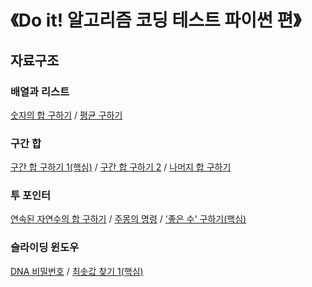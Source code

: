 # 《Do it! 알고리즘 코딩 테스트 파이썬 편》

## 자료구조
### 배열과 리스트
[숫자의 합 구하기](https://github.com/donghun-K/algorithm-coding-test/tree/main/%EB%B0%B1%EC%A4%80/Bronze/11720.%E2%80%85%EC%88%AB%EC%9E%90%EC%9D%98%E2%80%85%ED%95%A9) / [평균 구하기](https://github.com/donghun-K/algorithm-coding-test/tree/main/%EB%B0%B1%EC%A4%80/Bronze/1546.%E2%80%85%ED%8F%89%EA%B7%A0)
### 구간 합
[구간 합 구하기 1(핵심)](https://github.com/donghun-K/algorithm-coding-test/tree/main/%EB%B0%B1%EC%A4%80/Silver/11659.%E2%80%85%EA%B5%AC%EA%B0%84%E2%80%85%ED%95%A9%E2%80%85%EA%B5%AC%ED%95%98%EA%B8%B0%E2%80%854) / [구간 합 구하기 2](https://github.com/donghun-K/algorithm-coding-test/tree/main/%EB%B0%B1%EC%A4%80/Silver/11660.%E2%80%85%EA%B5%AC%EA%B0%84%E2%80%85%ED%95%A9%E2%80%85%EA%B5%AC%ED%95%98%EA%B8%B0%E2%80%855) / [나머지 합 구하기](https://github.com/donghun-K/algorithm-coding-test/tree/main/%EB%B0%B1%EC%A4%80/Gold/10986.%E2%80%85%EB%82%98%EB%A8%B8%EC%A7%80%E2%80%85%ED%95%A9)
### 투 포인터
[연속된 자연수의 합 구하기](https://github.com/donghun-K/do-it-algorithm-coding-test/tree/main/%EB%B0%B1%EC%A4%80/Silver/2018.%E2%80%85%EC%88%98%EB%93%A4%EC%9D%98%E2%80%85%ED%95%A9%E2%80%855) / [주몽의 명령](https://github.com/donghun-K/do-it-algorithm-coding-test/tree/main/%EB%B0%B1%EC%A4%80/Silver/1940.%E2%80%85%EC%A3%BC%EB%AA%BD) / ['좋은 수' 구하기(핵심)](https://github.com/donghun-K/do-it-algorithm-coding-test/tree/main/%EB%B0%B1%EC%A4%80/Gold/1253.%E2%80%85%EC%A2%8B%EB%8B%A4)
### 슬라이딩 윈도우
[DNA 비밀번호](https://github.com/donghun-K/do-it-algorithm-coding-test/tree/main/%EB%B0%B1%EC%A4%80/Silver/12891.%E2%80%85DNA%E2%80%85%EB%B9%84%EB%B0%80%EB%B2%88%ED%98%B8) / [최솟값 찾기 1(핵심)](https://github.com/donghun-K/do-it-algorithm-coding-test/tree/main/%EB%B0%B1%EC%A4%80/Gold/11003.%E2%80%85%EC%B5%9C%EC%86%9F%EA%B0%92%E2%80%85%EC%B0%BE%EA%B8%B0)
